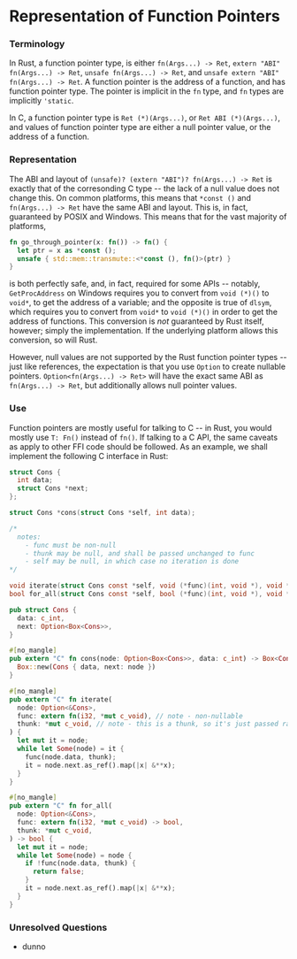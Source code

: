 # Representation of Function Pointers

### Terminology

In Rust, a function pointer type, is either `fn(Args...) -> Ret`,
`extern "ABI" fn(Args...) -> Ret`, `unsafe fn(Args...) -> Ret`, and
`unsafe extern "ABI" fn(Args...) -> Ret`.
A function pointer is the address of a function,
and has function pointer type.
The pointer is implicit in the `fn` type,
and `fn` types are implicitly `'static`.

In C, a function pointer type is `Ret (*)(Args...)`, or `Ret ABI (*)(Args...)`,
and values of function pointer type are either a null pointer value,
or the address of a function.

### Representation

The ABI and layout of `(unsafe)? (extern "ABI")? fn(Args...) -> Ret`
is exactly that of the corresonding C type --
the lack of a null value does not change this. 
On common platforms, this means that `*const ()` and `fn(Args...) -> Ret` have
the same ABI and layout. This is, in fact, guaranteed by POSIX and Windows.
This means that for the vast majority of platforms,

```rust
fn go_through_pointer(x: fn()) -> fn() {
  let ptr = x as *const ();
  unsafe { std::mem::transmute::<*const (), fn()>(ptr) }
}
```

is both perfectly safe, and, in fact, required for some APIs -- notably,
`GetProcAddress` on Windows requires you to convert from `void (*)()` to
`void*`, to get the address of a variable;
and the opposite is true of `dlsym`, which requires you to convert from
`void*` to `void (*)()` in order to get the address of functions.
This conversion is _not_ guaranteed by Rust itself, however;
simply the implementation. If the underlying platform allows this conversion,
so will Rust.

However, null values are not supported by the Rust function pointer types --
just like references, the expectation is that you use `Option` to create
nullable pointers. `Option<fn(Args...) -> Ret>` will have the exact same ABI
as `fn(Args...) -> Ret`, but additionally allows null pointer values.


### Use

Function pointers are mostly useful for talking to C -- in Rust, you would
mostly use `T: Fn()` instead of `fn()`. If talking to a C API,
the same caveats as apply to other FFI code should be followed.
As an example, we shall implement the following C interface in Rust:

```c
struct Cons {
  int data;
  struct Cons *next;
};

struct Cons *cons(struct Cons *self, int data);

/*
  notes:
    - func must be non-null
    - thunk may be null, and shall be passed unchanged to func
    - self may be null, in which case no iteration is done
*/

void iterate(struct Cons const *self, void (*func)(int, void *), void *thunk);
bool for_all(struct Cons const *self, bool (*func)(int, void *), void *thunk);
```

```rust
pub struct Cons {
  data: c_int,
  next: Option<Box<Cons>>,
}

#[no_mangle]
pub extern "C" fn cons(node: Option<Box<Cons>>, data: c_int) -> Box<Cons> {
  Box::new(Cons { data, next: node })
}

#[no_mangle]
pub extern "C" fn iterate(
  node: Option<&Cons>, 
  func: extern fn(i32, *mut c_void), // note - non-nullable
  thunk: *mut c_void, // note - this is a thunk, so it's just passed raw
) {
  let mut it = node;
  while let Some(node) = it {
    func(node.data, thunk);
    it = node.next.as_ref().map(|x| &**x);
  }
}

#[no_mangle]
pub extern "C" fn for_all(
  node: Option<&Cons>, 
  func: extern fn(i32, *mut c_void) -> bool,
  thunk: *mut c_void,
) -> bool {
  let mut it = node;
  while let Some(node) = node {
    if !func(node.data, thunk) {
      return false;
    }
    it = node.next.as_ref().map(|x| &**x);
  }
}
```

### Unresolved Questions

- dunno
